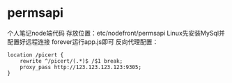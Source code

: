 <!--
 * @Author: 刁琪
 * @Date: 2020-11-30 16:10:48
 * @LastEditors: 掉漆
-->
# permsapi
个人笔记node端代码
存放位置：etc/nodefront/permsapi
Linux先安装MySql并配置好远程连接
forever运行app.js即可
反向代理配置：
```
location /picert {
    rewrite ^/picert/(.*)$ /$1 break;
    proxy_pass http://123.123.123.123:9305;
}
```